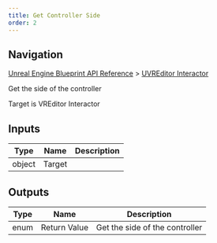 ```yaml
---
title: Get Controller Side
order: 2
---
```

## Navigation

[Unreal Engine Blueprint API Reference](https://dev.epicgames.com/documentation/en-us/unreal-engine/BlueprintAPI) > [UVREditor Interactor](https://dev.epicgames.com/documentation/en-us/unreal-engine/BlueprintAPI/UVREditorInteractor)

Get the side of the controller

Target is VREditor Interactor

## Inputs

| Type | Name | Description |
| --- | --- | --- |
| object | Target |  |

## Outputs

| Type | Name | Description |
| --- | --- | --- |
| enum | Return Value | Get the side of the controller |
